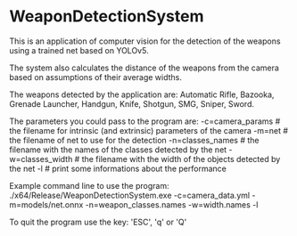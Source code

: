# WeaponDetectionSystem

This is an application of computer vision for the detection of the weapons using a trained net based on YOLOv5.

The system also calculates the distance of the weapons from the camera based on assumptions of their average widths.

The weapons detected by the application are: Automatic Rifle, Bazooka, Grenade Launcher, Handgun, Knife, Shotgun, SMG, Sniper, Sword.


The parameters you could pass to the program are:
-c=camera_params # the filename for intrinsic (and extrinsic) parameters of the camera
-m=net # the filename of net to use for the detection
-n=classes_names # the filename with the names of the classes detected by the net
-w=classes_width # the filename with the width of the objects detected by the net
-l # print some informations about the performance


Example command line to use the program:
./x64/Release/WeaponDetectionSystem.exe -c=camera_data.yml -m=models/net.onnx -n=weapon_classes.names -w=width.names -l

To quit the program use the key: 'ESC', 'q' or 'Q'